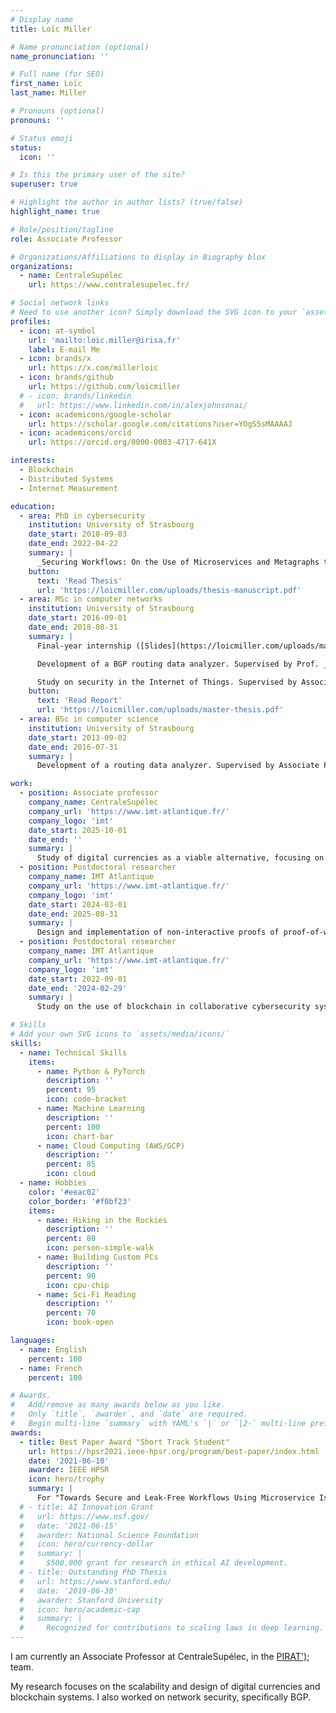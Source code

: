 ```yaml
---
# Display name
title: Loïc Miller

# Name pronunciation (optional)
name_pronunciation: ''

# Full name (for SEO)
first_name: Loïc
last_name: Miller

# Pronouns (optional)
pronouns: ''

# Status emoji
status:
  icon: ''

# Is this the primary user of the site?
superuser: true

# Highlight the author in author lists? (true/false)
highlight_name: true

# Role/position/tagline
role: Associate Professor

# Organizations/Affiliations to display in Biography blox
organizations:
  - name: CentraleSupélec
    url: https://www.centralesupelec.fr/

# Social network links
# Need to use another icon? Simply download the SVG icon to your `assets/media/icons/` folder.
profiles:
  - icon: at-symbol
    url: 'mailto:loic.miller@irisa.fr'
    label: E-mail Me
  - icon: brands/x
    url: https://x.com/millerloic
  - icon: brands/github
    url: https://github.com/loicmiller
  # - icon: brands/linkedin
  #   url: https://www.linkedin.com/in/alexjohnsonai/
  - icon: academicons/google-scholar
    url: https://scholar.google.com/citations?user=YOgS5sMAAAAJ
  - icon: academicons/orcid
    url: https://orcid.org/0000-0003-4717-641X

interests:
  - Blockchain
  - Distributed Systems
  - Internet Measurement

education:
  - area: PhD in cybersecurity
    institution: University of Strasbourg
    date_start: 2018-09-03
    date_end: 2022-04-22
    summary: |
      _Securing Workflows: On the Use of Microservices and Metagraphs to Prevent Data Exposures_ ([Slides](https://loicmiller.com/uploads/thesis-slides.pdf)). Supervised by Prof. _Cristel Pelsser_, Prof. _Antoine Gallais_ and Associate Prof. _Pascal Mérindol_.
    button:
      text: 'Read Thesis'
      url: 'https://loicmiller.com/uploads/thesis-manuscript.pdf'
  - area: MSc in computer networks
    institution: University of Strasbourg
    date_start: 2016-09-01
    date_end: 2018-08-31
    summary: |
      Final-year internship ([Slides](https://loicmiller.com/uploads/master-thesis-slides.pdf)). Supervised by Prof. _Cristel Pelsser_ and Associate Prof. _Stéphane Cateloin_.

      Development of a BGP routing data analyzer. Supervised by Prof. _Cristel Pelsser_.

      Study on security in the Internet of Things. Supervised by Associate Prof. _Antoine Gallais_.
    button:
      text: 'Read Report'
      url: 'https://loicmiller.com/uploads/master-thesis.pdf'
  - area: BSc in computer science
    institution: University of Strasbourg
    date_start: 2013-09-02
    date_end: 2016-07-31
    summary: |
      Development of a routing data analyzer. Supervised by Associate Prof. _Pascal Mérindol_.

work:
  - position: Associate professor
    company_name: CentraleSupélec
    company_url: 'https://www.imt-atlantique.fr/'
    company_logo: 'imt'
    date_start: 2025-10-01
    date_end: ''
    summary: |
      Study of digital currencies as a viable alternative, focusing on overcoming technological barriers to enable large-scale adoption.
  - position: Postdoctoral researcher
    company_name: IMT Atlantique
    company_url: 'https://www.imt-atlantique.fr/'
    company_logo: 'imt'
    date_start: 2024-03-01
    date_end: 2025-08-31
    summary: |
      Design and implementation of non-interactive proofs of proof-of-work in a variable difficulty environment for blockchain scalability. Supervised by Associate Prof. _Romaric Ludinard_ (IMT Atlantique, IRISA) and Prof. _Emmanuelle Anceaume_ (CNRS, IRISA).
  - position: Postdoctoral researcher
    company_name: IMT Atlantique
    company_url: 'https://www.imt-atlantique.fr/'
    company_logo: 'imt'
    date_start: 2022-09-01
    date_end: '2024-02-29'
    summary: |
      Study on the use of blockchain in collaborative cybersecurity systems. Supervised by Prof. _Marc-Oliver Pahl_ (Cybersecurity for Critical Networked Infrastructures Chair -- Cyber CNI).

# Skills
# Add your own SVG icons to `assets/media/icons/`
skills:
  - name: Technical Skills
    items:
      - name: Python & PyTorch
        description: ''
        percent: 95
        icon: code-bracket
      - name: Machine Learning
        description: ''
        percent: 100
        icon: chart-bar
      - name: Cloud Computing (AWS/GCP)
        description: ''
        percent: 85
        icon: cloud
  - name: Hobbies
    color: '#eeac02'
    color_border: '#f0bf23'
    items:
      - name: Hiking in the Rockies
        description: ''
        percent: 80
        icon: person-simple-walk
      - name: Building Custom PCs
        description: ''
        percent: 90
        icon: cpu-chip
      - name: Sci-Fi Reading
        description: ''
        percent: 70
        icon: book-open

languages:
  - name: English
    percent: 100
  - name: French
    percent: 100

# Awards.
#   Add/remove as many awards below as you like.
#   Only `title`, `awarder`, and `date` are required.
#   Begin multi-line `summary` with YAML's `|` or `|2-` multi-line prefix and indent 2 spaces below.
awards:
  - title: Best Paper Award "Short Track Student"
    url: https://hpsr2021.ieee-hpsr.org/program/best-paper/index.html
    date: '2021-06-10'
    awarder: IEEE HPSR
    icon: hero/trophy
    summary: |
      For "Towards Secure and Leak-Free Workflows Using Microservice Isolation"
  # - title: AI Innovation Grant
  #   url: https://www.nsf.gov/
  #   date: '2021-06-15'
  #   awarder: National Science Foundation
  #   icon: hero/currency-dollar
  #   summary: |
  #     $500,000 grant for research in ethical AI development.
  # - title: Outstanding PhD Thesis
  #   url: https://www.stanford.edu/
  #   date: '2019-06-30'
  #   awarder: Stanford University
  #   icon: hero/academic-cap
  #   summary: |
  #     Recognized for contributions to scaling laws in deep learning.
---
```


I am currently an Associate Professor at CentraleSupélec, in the [PIRAT\');](https://team.inria.fr/pirat/) team.

My research focuses on the scalability and design of digital currencies and blockchain systems. I also worked on network security, specifically BGP.